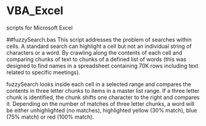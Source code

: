 # VBA_Excel
scripts for Microsoft Excel

##fuzzySearch.bas
This script addresses the problem of searches within cells.  A standard search can highlight a cell but not an individual string of characters or a word.  By crawling along the contents of each cell and comparing chunks of text to chunks of a defined list of words (this was designed to find names in a spreadsheet containing 70K rows including text related to specific meetings). 

fuzzySearch looks inside each cell in a selected range and compares the contents in three letter chunks to items in a master list range.  If a three letter chunk is identified, the chunk shifts one character to the right and compares it.  Depending on the number of matches of three letter chunks, a word will be either unhighlighted (no matches), highlighted yellow (30% match), blue (75% match) or red (100% match).  
